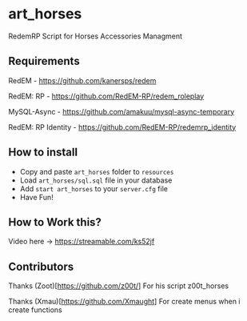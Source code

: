 # art_horses
RedemRP Script for Horses Accessories Managment

## Requirements
RedEM - https://github.com/kanersps/redem

RedEM: RP - https://github.com/RedEM-RP/redem_roleplay

MySQL-Async - https://github.com/amakuu/mysql-async-temporary

RedEM: RP Identity - https://github.com/RedEM-RP/redemrp_identity

## How to install

* Copy and paste ```art_horses``` folder to ```resources```
* Load ```art_horses/sql.sql``` file in your database
* Add ```start art_horses``` to your ```server.cfg``` file
* Have Fun!

## How to Work this?
Video here -> https://streamable.com/ks52jf

## Contributors
Thanks (Zoot)[https://github.com/z00t/] For his script z00t_horses

Thanks (Xmau)[https://github.com/Xmaught] For create menus when i create functions
